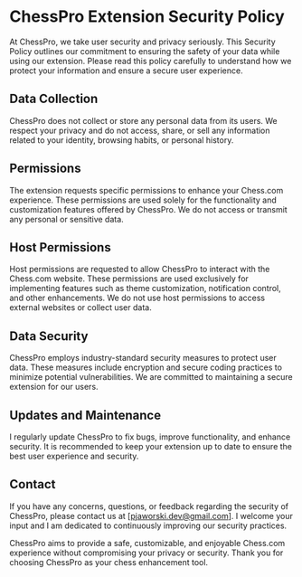# ChessPro Extension Security Policy

At ChessPro, we take user security and privacy seriously. This Security Policy outlines our commitment to ensuring the safety of your data while using our extension. Please read this policy carefully to understand how we protect your information and ensure a secure user experience.

## Data Collection

ChessPro does not collect or store any personal data from its users. We respect your privacy and do not access, share, or sell any information related to your identity, browsing habits, or personal history.

## Permissions

The extension requests specific permissions to enhance your Chess.com experience. These permissions are used solely for the functionality and customization features offered by ChessPro. We do not access or transmit any personal or sensitive data.

## Host Permissions

Host permissions are requested to allow ChessPro to interact with the Chess.com website. These permissions are used exclusively for implementing features such as theme customization, notification control, and other enhancements. We do not use host permissions to access external websites or collect user data.

## Data Security

ChessPro employs industry-standard security measures to protect user data. These measures include encryption and secure coding practices to minimize potential vulnerabilities. We are committed to maintaining a secure extension for our users.

## Updates and Maintenance

I regularly update ChessPro to fix bugs, improve functionality, and enhance security. It is recommended to keep your extension up to date to ensure the best user experience and security.

## Contact

If you have any concerns, questions, or feedback regarding the security of ChessPro, please contact us at [pjaworski.dev@gmail.com]. I welcome your input and I am dedicated to continuously improving our security practices.

ChessPro aims to provide a safe, customizable, and enjoyable Chess.com experience without compromising your privacy or security. Thank you for choosing ChessPro as your chess enhancement tool.
